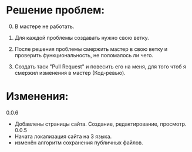 Решение проблем:
======
0. В мастере не работать.

1. Для каждой проблемы создавать нужно свою ветку. 

2. После решения проблемы смержить мастер в свою ветку и проверить функциональность, не поломалось ли чего.

3. Создать таск "Pull Request" и повесить его на меня, для того чтоб я смержил изменения в мастер (Код-ревью).

Изменения:
======
0.0.6
* Добавлены страницы сайта. Создание, редактирование, просмотр.
0.0.5
* Начата локализация сайта на 3 языка.
* изменён алгоритм сохранения публичных файлов.
